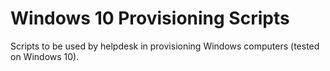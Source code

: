 # Windows 10 Provisioning Scripts

Scripts to be used by helpdesk in provisioning Windows computers (tested on Windows 10).
